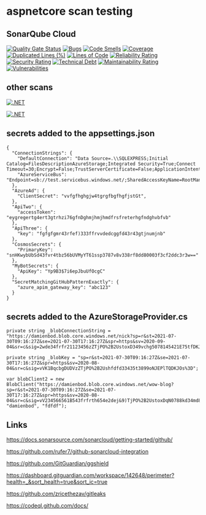 # aspnetcore scan testing

## SonarQube Cloud

[![Quality Gate Status](https://sonarcloud.io/api/project_badges/measure?project=damienbod_aspnetcore-scan-testing&metric=alert_status)](https://sonarcloud.io/summary/overall?id=damienbod_aspnetcore-scan-testing)
[![Bugs](https://sonarcloud.io/api/project_badges/measure?project=damienbod_aspnetcore-scan-testing&metric=bugs)](https://sonarcloud.io/summary/overall?id=damienbod_aspnetcore-scan-testing)
[![Code Smells](https://sonarcloud.io/api/project_badges/measure?project=damienbod_aspnetcore-scan-testing&metric=code_smells)](https://sonarcloud.io/summary/overall?id=damienbod_aspnetcore-scan-testing)
[![Coverage](https://sonarcloud.io/api/project_badges/measure?project=damienbod_aspnetcore-scan-testing&metric=coverage)](https://sonarcloud.io/summary/overall?id=damienbod_aspnetcore-scan-testing)
[![Duplicated Lines (%)](https://sonarcloud.io/api/project_badges/measure?project=damienbod_aspnetcore-scan-testing&metric=duplicated_lines_density)](https://sonarcloud.io/summary/overall?id=damienbod_aspnetcore-scan-testing)
[![Lines of Code](https://sonarcloud.io/api/project_badges/measure?project=damienbod_aspnetcore-scan-testing&metric=ncloc)](https://sonarcloud.io/summary/overall?id=damienbod_aspnetcore-scan-testing)
[![Reliability Rating](https://sonarcloud.io/api/project_badges/measure?project=damienbod_aspnetcore-scan-testing&metric=reliability_rating)](https://sonarcloud.io/summary/overall?id=damienbod_aspnetcore-scan-testing)
[![Security Rating](https://sonarcloud.io/api/project_badges/measure?project=damienbod_aspnetcore-scan-testing&metric=security_rating)](https://sonarcloud.io/summary/overall?id=damienbod_aspnetcore-scan-testing)
[![Technical Debt](https://sonarcloud.io/api/project_badges/measure?project=damienbod_aspnetcore-scan-testing&metric=sqale_index)](https://sonarcloud.io/summary/overall?id=damienbod_aspnetcore-scan-testing)
[![Maintainability Rating](https://sonarcloud.io/api/project_badges/measure?project=damienbod_aspnetcore-scan-testing&metric=sqale_rating)](https://sonarcloud.io/summary/overall?id=damienbod_aspnetcore-scan-testing)
[![Vulnerabilities](https://sonarcloud.io/api/project_badges/measure?project=damienbod_aspnetcore-scan-testing&metric=vulnerabilities)](https://sonarcloud.io/summary/overall?id=damienbod_aspnetcore-scan-testing)

## other scans

[![.NET](https://github.com/damienbod/aspnetcore-scan-testing/actions/workflows/dotnet-gitguardian.yml/badge.svg)](https://github.com/damienbod/aspnetcore-scan-testing/actions/workflows/dotnet-gitguardian.yml)

[![.NET](https://github.com/damienbod/aspnetcore-scan-testing/actions/workflows/dotnet-gitleaks.yml/badge.svg)](https://github.com/damienbod/aspnetcore-scan-testing/actions/workflows/dotnet-gitleaks.yml)

## secrets added to the appsettings.json

```
{
  "ConnectionStrings": {
    "DefaultConnection": "Data Source=.\\SQLEXPRESS;Initial Catalog=FilesDescriptionAzureStorage;Integrated Security=True;Connect Timeout=30;Encrypt=False;TrustServerCertificate=False;ApplicationIntent=ReadWrite;MultiSubnetFailover=False",
    "AzureServiceBus": "Endpoint=sb://test.servicebus.windows.net/;SharedAccessKeyName=RootManageSharedAccessKey;SharedAccessKey=h1fdfdgfjnhmcvbtz65h65hn6hgeb"
  },
  "AzureAd": {
    "ClientSecret": "vvfgfhghgjw4tgrgfbgfhgfjstGt",
  },
  "ApiTwo": {
    "accessToken": "eygregertg4ert3gtrhzi76gfnDghmjhmjhmdfrsfreterhgfndghvbfvb"
  },
  "ApiThree": {
    "key": "fgfgfgmr43rfef)333ffrvvdedcggfd43r43gtjnumjnb"
  },
  "CosmosSecrets": {
    "PrimaryKey": "snHKwybUbSd43fvr4tbz56bUVMyYT61ssp3787v8v338rf8dd80003f3cf2ddc3r3w=="
  },
  "MyBotSecrets": {
    "ApiKey": "Yp9B3$7i6epJbuUfOcgC"
  },
  "SecretMatchingGitHubPatternExactly": {
    "azure_apim_gateway_key": "abc123"
  }
}
```

## secrets added to the AzureStorageProvider.cs

```
private string _blobConnectionString = "https://damienbod.blob.core.windows.net/nick?sp=r&st=2021-07-30T09:16:27Z&se=2021-07-30T17:16:27Z&spr=https&sv=2020-09-04&sr=c&sig=2wde34frfr21123456zZTjPO%2B2UstoxD349vchg5078145421E75tfDKJOs%3D";

private string _blobKey = "sp=r&st=2021-07-30T09:16:27Z&se=2021-07-30T17:16:27Z&spr=https&sv=2020-08-04&sr=c&sig=vVK1BqcbgDUDVzZTjPO%2B2Ushfdfd33435t3899oNJEPlTQDKJOs%3D";

var blobClient2 = new BlobClient("https://damienbod.blob.core.windows.net/wow-blog?sp=r&st=2021-07-30T09:16:27Z&se=2021-07-30T17:16:27Z&spr=https&sv=2020-08-04&sr=c&sig=vV234566561B543frfrth654e2dej&9)TjPO%2B2UstoxDqN0788kd34md875WdDuPl98w23KJOs%3D", "damienbod", "fdfdf");

```

## Links

https://docs.sonarsource.com/sonarcloud/getting-started/github/

https://github.com/rufer7/github-sonarcloud-integration

https://github.com/GitGuardian/ggshield

https://dashboard.gitguardian.com/workspace/142648/perimeter?health=_&sort_health=true&sort_ic=true

https://github.com/zricethezav/gitleaks

https://codeql.github.com/docs/
